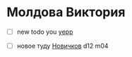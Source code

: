 # Молдова Виктория

* [ ] new todo you [yepp](yepp.md)
* [ ] новое туду [Новичков](novichkov.md) d12 m04



